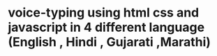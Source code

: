 # voice-typing using html css and javascript in 4 different language (English , Hindi , Gujarati ,Marathi)
